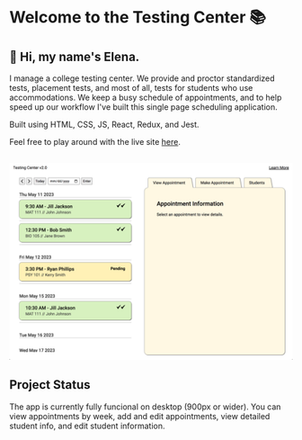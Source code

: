 # Welcome to the Testing Center 📚
## 👋 Hi, my name's Elena. 
I manage a college testing center. We provide and proctor standardized tests, placement tests, and most of all, tests for students who use accommodations. We keep a busy schedule of appointments, and to help speed up our workflow I've built this single page scheduling application.

Built using HTML, CSS, JS, React, Redux, and Jest. 

Feel free to play around with the live site <a href='https://hellogonzo.github.io/testing-center-2/' target='_blank' >here</a>.

##
<img src='readme/Screen Shot 2023-05-11 at 2.33.18 PM.png' width='600px'/>

## Project Status
The app is currently fully funcional on desktop (900px or wider). You can view appointments by week, add and edit appointments, view detailed student info, and edit student information.






